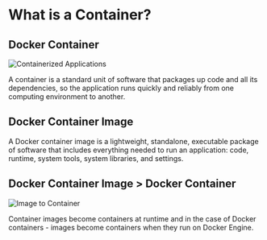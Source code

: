 # What is a Container?

## Docker Container

![Containerized Applications](https://raw.githubusercontent.com/timshingyu/docker-guide/master/images/containerized_applications.png)

A container is a standard unit of software that packages up code and all its dependencies, so the application runs quickly and reliably from one computing environment to another.

## Docker Container Image

A Docker container image is a lightweight, standalone, executable package of software that includes everything needed to run an application: code, runtime, system tools, system libraries, and settings.

## Docker Container Image > Docker Container

![Image to Container](https://raw.githubusercontent.com/timshingyu/docker-guide/master/images/image_to_container.png)

Container images become containers at runtime and in the case of Docker containers - images become containers when they run on Docker Engine.